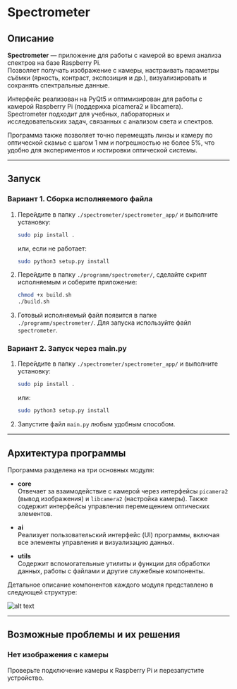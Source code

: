 # Spectrometer

## Описание

**Spectrometer** — приложение для работы с камерой во время анализа спектров на базе Raspberry Pi.  
Позволяет получать изображение с камеры, настраивать параметры съёмки (яркость, контраст, экспозиция и др.), визуализировать и сохранять спектральные данные.  

Интерфейс реализован на PyQt5 и оптимизирован для работы с камерой Raspberry Pi (поддержка picamera2 и libcamera).  
Spectrometer подходит для учебных, лабораторных и исследовательских задач, связанных с анализом света и спектров.

Программа также позволяет точно перемещать линзы и камеру по оптической скамье с шагом 1 мм и погрешностью не более 5%, что удобно для экспериментов и юстировки оптической системы.

---

## Запуск

### Вариант 1. Сборка исполняемого файла

1. Перейдите в папку `./spectrometer/spectrometer_app/` и выполните установку:
   ```bash
   sudo pip install .
   ```
   или, если не работает:
   ```bash
   sudo python3 setup.py install
   ```
2. Перейдите в папку `./programm/spectrometer/`, сделайте скрипт исполняемым и соберите приложение:
   ```bash
   chmod +x build.sh
   ./build.sh
   ```
3. Готовый исполняемый файл появится в папке `./programm/spectrometer/`. Для запуска используйте файл `spectrometer`.

### Вариант 2. Запуск через main.py

1. Перейдите в папку `./spectrometer/spectrometer_app/` и выполните установку:
   ```bash
   sudo pip install .
   ```
   или:
   ```bash
   sudo python3 setup.py install
   ```
2. Запустите файл `main.py` любым удобным способом.

---

## Архитектура программы

Программа разделена на три основных модуля:

- **core**  
  Отвечает за взаимодействие с камерой через интерфейсы `picamera2` (вывод изображения) и `libcamera2` (настройка камеры). Также содержит интерфейсы управления перемещением оптических элементов.

- **ai**  
  Реализует пользовательский интерфейс (UI) программы, включая все элементы управления и визуализацию данных.

- **utils**  
  Содержит вспомогательные утилиты и функции для обработки данных, работы с файлами и другие служебные компоненты.

Детальное описание компонентов каждого модуля представлено в следующей структуре:

![alt text]([https://github.com/Dvorobev-MIPT/tg_bot/blob/main/images/start_help.png](https://github.com/Dvorobev-MIPT/spectrometer/blob/main/images/spectrometer_structure.png))

---

## Возможные проблемы и их решения

### Нет изображения с камеры

Проверьте подключение камеры к Raspberry Pi и перезапустите устройство.
